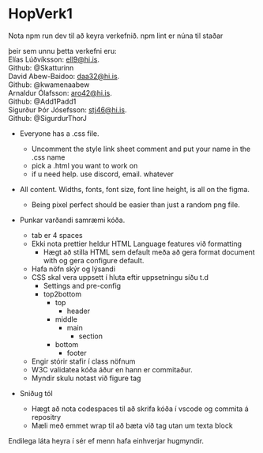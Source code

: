 # HopVerk1

Nota npm run dev til að keyra verkefnið.
npm lint er núna til staðar 

þeir sem unnu þetta verkefni eru: <br>
Elías Lúðvíksson: ell9@hi.is.  <br>
Github: @Skatturinn <br> 
David Abew-Baidoo: daa32@hi.is. <br>
Github: @kwamenaabew <br>
Arnaldur Ólafsson: aro42@hi.is. <br>
Github: @Add1Padd1 <br>
Sigurður Þór Jósefsson: stj46@hi.is. <br>
Github: @SigurdurThorJ <br>

* Everyone has a .css file.
	* Uncomment the style link sheet comment and put your name in the .css name
	* pick a .html you want to work on
	* if u need help. use discord, email. whatever

* All content. Widths, fonts, font size, font line height, is all on the figma.
	*  Being pixel perfect should be easier than just a random png file.
	

* Punkar varðandi samræmi kóða.
	* tab er 4 spaces
	* Ekki nota prettier heldur HTML Language features við formatting
		* Hægt að stilla HTML sem default meða að gera format document with og gera configure default.
	* Hafa nöfn skýr og lýsandi
	* CSS skal vera uppsett í hluta eftir uppsetningu síðu t.d
		* Settings and pre-config
		* top2bottom
			* top
				* header
			* middle
				* main
					* section
			* bottom	
				* footer
	* Engir stórir stafir í class nöfnum
	* W3C validatea kóða áður en hann er commitaður.
	* Myndir skulu notast við figure tag

* Sniðug tól
	* Hægt að nota codespaces til að skrifa kóða í vscode og commita á repositry
	* Mæli með emmet wrap til að bæta við tag utan um texta block

Endilega láta heyra í sér ef menn hafa einhverjar hugmyndir.

